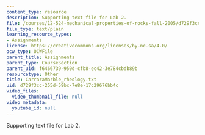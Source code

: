 ```yaml
---
content_type: resource
description: Supporting text file for Lab 2.
file: /courses/12-524-mechanical-properties-of-rocks-fall-2005/d729f3cc255d59bc7e8e17c29676bb4c_CarraraMarble_rheology.txt
file_type: text/plain
learning_resource_types:
- Assignments
license: https://creativecommons.org/licenses/by-nc-sa/4.0/
ocw_type: OCWFile
parent_title: Assignments
parent_type: CourseSection
parent_uid: f6466739-950d-cfb8-ec42-3e784cbdb89b
resourcetype: Other
title: CarraraMarble_rheology.txt
uid: d729f3cc-255d-59bc-7e8e-17c29676bb4c
video_files:
  video_thumbnail_file: null
video_metadata:
  youtube_id: null
---
```

Supporting text file for Lab 2.